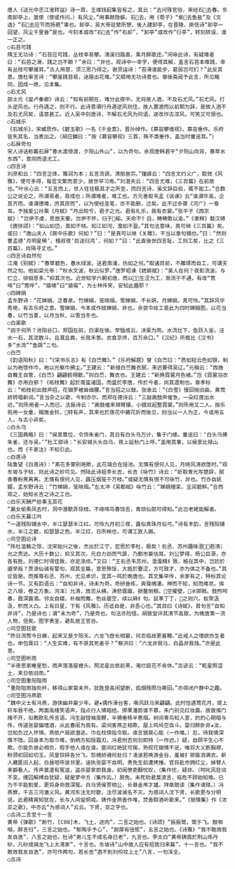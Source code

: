 <!-- { "loadSidebar": true } -->
    唐人《送元中丞江淮转运》诗一首，王维钱起集皆有之，其云：“去问珠官俗，来经石去春。东南卸亭上，莫使（使或作问。）有风尘。”用事颇隐僻。石去，用《荀子》“紫去鱼盐”及《文选》“石去应节而扬葩”事也。卸亭，吴大帝驻辇所憩，後人建卸亭，在晋陵，庾信诗“卸亭一回望，风尘千里昏”是也。今刻本或改“石去”作“右却”，“卸亭”或改作“衍亭”，转刻转误，漫一正之。
    ○石苔可践
    隋王无功诗：“石苔应可践，丛枝幸易攀。清溪归路直，乘月醉歌还。”闲咏此诗，有疑难者曰：“石苔之滑，践之岂不颠？”余曰：“非也，观诗中一幸字，便得其解，盖言石苔本难践，幸有丛枝可攀援耳。”古人用意，须三思乃得之。谢灵运诗：“苔滑谁能步，葛弱岂可扪？”此反其意。唐杜审言诗：“攀崖践苔易，迷路出花难。”又顺用无功诗意也。章後斋闻予此言，所见略同，因成一绝，见本集。
    ○石尤风
    郎士元《留卢秦卿》诗云：“知有前期在，难分此夜中。无将故人酒，不及石尤风。”石尤风，打头逆风也。行舟遇之，则不行。此诗意谓行舟遇逆风则住，故人置酒而以前期为辞，是故人酒不及石尤风矣，语意甚工。近人吴中刻唐诗，不解石尤风为何语，遂改作古淳风，可笑又可恨也。
    ○石城乐
    《石城乐》，宋臧质作。《碧玉歌》一名《千金意》，晋孙绰作。《慕容攀墙视》，慕容垂作。乐府皆失其名，当表出之。（胡应麟曰：“按《慕容攀视》三首，殊不类垂作，盖当时童谣耳。”）
    ○石屏奇句
    宋人诗话称戴石屏“春水渡傍渡，夕阳山外山”，以为奇句。余观唐韩君平“夕阳山向背，春草水东西”，意同而语尤工。
    ○四言诗
    刘彦和云：“四言正体，雅润为本；五言流调，清丽居宗。”锺嵘云：“四言文约义广，取效《风雅》，便可多得，每苦文繁而意少，故世罕习焉。”刘潜夫云：“四言尤难，《三百篇》在前故也。”叶水心云：“五言而上，世人往往极其才之所至，而四言诗，虽文辞巨伯，辄不能工。”合数公之说论之，所谓易者，易成也；所谓难者，难工也。方元善取韦孟《讽谏》云“谁谓华高，企其齐而。谁谓德难，厉其庶而”，以为使经圣笔，亦不能删，过矣。此不过步骤《河广》一章耳。予独爱公孙乘《月赋》“月出皎兮，君子之光。君有礼乐，我有衣裳。”张平子《西京赋》：“岂伊不虔，思放天衢。岂伊不怀，归于榆。天命不忄舀，畴畴敢以渝。”《隶释》载汉碑《唐扶颂》：“如山如岱，嵩如不倾。如江如河，澹如不盈。”其句法意味，真可继《三百篇》矣。或曰：“唐山夫人《房中乐歌》何如？”曰：“是真可以继《关雎》，不当以章句摘也。”曰：“然则曹孟德‘月明星稀’，稽叔夜‘目送归鸿’，何如？”曰：“此直後世四言耻，工则工矣，比之《三百篇》，尚隔寻丈也。”
    ○四言诗自然句
    江淹《别赋》：“春草碧色，春水绿波。送君南浦，伤如之何。”取诸目前，不雕琢而自工，可谓天然之句。他如梁元帝：“秋水文波，秋云似罗。”唐罗昭谏《蟋蟀赋》：“美人在何？夜影流波。与伫立，徘徊思多。”抑其次也。近世知学六朝初唐，而以生涩为工，渐流于不通，有改“莺啼”曰“莺呼”，“猿啸”曰“猿唳”，为士林传笑，安知此趣耶？
    ○四婵娟
    孟东野诗：“花婵娟，泛春泉。竹婵娟，笼晓烟。雪婵娟，不长妍。月婵娟，真可怜。”其辞风华秀艳，有古乐府之意。雪婵娟，今本或作妓婵娟，非也。余尝令绘工荟此为四时婵娟图，以花当春，以竹当夏，以月当秋，以雪当冬也。
    ○白渠歌
    “田于何所？池阳谷口。郑国在前，白渠在後。举锸成云，决渠为雨。水流灶下，鱼跃入釜。泾水一石，其泥数斗。且溉且粪，长我禾黍。衣食京师，百万余口。”《汉纪》所载比《汉书》多“水流”“鱼跳”二句。
    ○白苎
    《韵语阳秋》曰：“《宋书乐志》有《白苎舞》。”《乐府解题》誉《白苎曰：“质如轻云色如银，制以为袍馀作巾，袍以光躯巾拂尘。”王建云：“新缝白苎舞衣腻，来迟要得吴辽。”元稹云：“西施自舞王自管，《白苎》翩翩鹤翎散。”则白苎，舞衣也。王建云：“新换霓裳月色裙。”岂《霓裳羽衣舞》亦用白邪？《柘枝舞》起於南蛮诸国，而盛於李唐，传於今者，尚其遗制也。章孝标云：“柘枝初出鼓声招，花钿罗裙耸细腰。”言当招之以鼓。张承云：“《白雪》慢回抛旧曲，黄莺娇转唱新词。”言当杂之以歌，今制亦尔。而郑在德诗云：“三敲画鼓声催急，一朵红莲出水迟。”则所用者一人而已。法振诗云：“画鼓催来锦臂攘，小娥双起整霓裳。”则所用又二人。按乐苑用一女童，帽施金铃，转有声，其来也於莲花中藏花折而後见，则当以一人为正，今或用五人，与古小异矣。
    ○白头乌
    《三国典略》曰：“侯景篡位，令饰朱雀门，其日有白头乌万计，集于门楼。童谣曰：‘白头乌拂朱雀，还与吴。’”杜工部诗：“长安城头头白乌，夜上延秋门上呼。”盖用其事，以侯景比禄山也。而《千家注》不知引此。
    ○白莲诗
    陆鲁望《白莲诗》：“素花多蒙别艳欺，此花端合在瑶池。无情有恨何人见，月晓风清欲堕时。”观东坡与子帖，则此诗之妙可见。然陆此诗祖李长吉，长吉《咏竹》诗云：“斫取青光写楚辞，腻香春粉黑离离。无情有恨何人见，露压烟笼千万枝。”或疑无情有恨不可咏竹，非也。竹亦自妩媚，孟东野诗云：“竹婵娟，笼晓烟。”左太冲《吴都赋》咏竹云：“婵娟檀栾，玉润碧鲜。”合而观之，始知长吉之诗之工也。
    ○白乐天酬严给事玉蕊花
    “嬴女偷乘凤去时，洞中潜歇弄琼枝。不缘啼鸟春饶舌，青琐仙郎可得知。”此岂老姥能解者。
    ○白乐天暮江吟
    “一道残阳铺水中，半江瑟瑟半江红。可怜九月初三夜，露似真珠月似弓。”诗有丰韵，言残阳铺水，半江之碧，如瑟瑟之色。半江红，日所映也，可谓工致入画。
    ○司空图论诗
    “陈杜滥觞之馀，沈宋始兴之後，杰出於江宁，宏思於李杜，极矣！右丞、苏州趣味澄，若清氵允之贯达。大历十数公，抑又其次，元白力劲而气孱，乃都市豪估耳。刘公梦得、杨公巨源，亦各有胜。刘德仁时得佳致，亦足涤烦。”又曰：“王右丞韦苏州，澄澹精纟致，格在其中，岂妨於遒举哉？贾浪仙诚有警句，观其全篇，意思殊馁，大抵於蹇涩，方可致才，亦为体之不备也。”其论皆是。而推尊右丞、苏州，尤见卓识，宜其一鸣於晚唐也。其文集罕传，余家有之，特标其论诗一节。又有韵语云：“自知非诗，诗未为奇。奇研昏练，爽戛魄凄。神而不知，知而难状。挥之八垠，卷之万象。河浑氵允清，放恣从横。涛怒霆蹴，掀鳌倒鲸。空擢壁，冰掷戟。鼓煦呵春，霞深露滴。邻女自嬉，补袖而舞。色丝屡空，续以麻纟句。鼠革丁丁，之则穴。蚁聚汲汲，积而ㄨ凸。上有日星，下有《风雅》。历诋自是，非吾心也。”其目曰《诗赋》，首句言“自知非诗”，乃是诗也；谓“未为奇”，乃是奇也。句法亦险怪。胡致堂评其清节高致，为晚唐第一流人物，信矣。图字表圣，避乱居王官谷。
    ○司空图狂歌
    “昨日流莺今日蝉，起来又是夕阳天。六龙飞辔长相窘，何忍临歧更着鞭。”此戒人之嗜欲伤生者也。申包胥曰：“人生实难，有不获其死者乎？”蔡洪曰：“六龙非我马，白晶非我烛。”亦是此意。
    ○司空图听雨
    “半夜思家睡里愁，雨声落落屋檐头。照泥星出依前黑，淹烂庭花不肯休。”古谚云：“乾星照湿土，来日依旧雨。”
    ○司空图重阳阻雨
    “重阳阻雨独衔杯，移得山家菊未开。犹胜登高闲望断，孤烟残照马嘶回。”亦得闭户静中之趣。
    ○司空图冯燕歌
    “魏中义士有冯燕，游侠幽并最少年。避★偶作滑台客，嘶风跃马来翩翩。此时恰遇莺花月，堤上轩车昼不绝。两面高楼笑语声，指点行人情暗结。掷果潘郎谁不慕，朱门别见红妆露。故故推门掩不开，似教欧轧传言语。冯生敲镫袖笼鞭，半拂垂杨半惹烟。树间青鸟知人意，的的心期暗与传。传道张婴偏嗜酒，从此春闺为我有。梁间客燕正相欺，屋上鸣鸠空自斗。婴归醉卧非★汝，岂知负过人怀惧。燕依户扇欲潜逃，巾在枕傍指令取。谁言狼戾心能（一作难。）忍，待我情深情不隐。回身本为取巾难，倒柄方知授霜刃。冯君拊否则剑即持（一作迟。）疑，自顾平生心不欺。尔能负彼必相负，假手他人谁在谁。窗间红艳犹可掬，熟视花钿情不足。唯将大义断胸襟，粉颈初回如切玉。凤皇钗碎各分飞，怨魄娇魂何处归？凌波若唤游金谷，羞被扌邪揄泪满衣。新人藏匿旧人起，白昼喧呼骇邻里。诬执张婴不自明，贵免生前遭拷捶。官将赴市拥红尘，掉臂人来擗看人。传声莫遣有冤滥，盗杀婴家即我身。初闻僚吏翻忧叹，（集作忧，疑非。（呵叱风狂词不变。缧囚解缚自犹疑，疑是梦中方（集作云。）脱免。未死劝君莫浪言，临危不顾始知难。已为不平能割爱，更将身命救深冤。白马贤侯贾相公，长悬金帛才雄。拜章朗读（集作请赎。）冯燕罪，千古三河激义风。黄河东注无时歇，注尽波澜名不灭。为感词人沈下贤，长歌更与分明说。此君精爽知犹在，长与人间留炯戒。铸作金燕香作堆，焚香酹酒听歌来。”《丽情集》作《浓亚之歌》，中亦云“为感词人”云云。下贤，亚之字也。
    ○古诗二言至十一言
    黄帝《弹歌》“断竹，[C08]木，飞土，逐肉”，二言之始也。《诗颂》“振振鹭，鹭于飞。鼓咽咽，醉言归”，三言之始也。“郁陶乎予心”，“颜厚有忸怩”，五言之始也。《诗雅》“我不敢效我友自逸”，八言之始也。杜诗“男儿生不成名身已老”，九言也。李太白“黄帝铸鼎於荆山炼丹砂，凡砂成骑龙飞上太清家”，十言也。东坡诗“山中故人应有招我归来篇”，十一言也。“我不敢效我友自逸”，亦可作两句，若长吉“酒不到刘伶坟上土”八言，一句浑全。
    ○古诗
